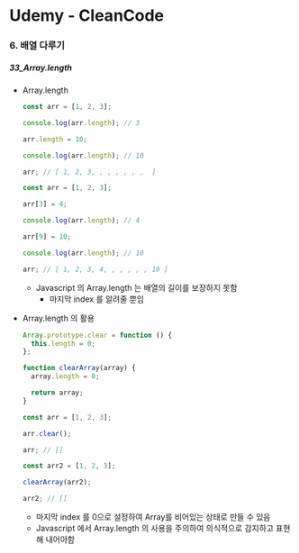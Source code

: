 # Udemy - CleanCode

### 6. 배열 다루기

##### 33_Array.length

* Array.length

  ```javascript
  const arr = [1, 2, 3];
  
  console.log(arr.length); // 3
  
  arr.length = 10;
  
  console.log(arr.length); // 10
  
  arr; // [ 1, 2, 3, , , , , , ,  ]
  ```
  
  ```javascript
  const arr = [1, 2, 3];
  
  arr[3] = 4;
  
  console.log(arr.length); // 4
  
  arr[9] = 10;
  
  console.log(arr.length); // 10
  
  arr; // [ 1, 2, 3, 4, , , , , , 10 ]
  ```
  
  * Javascript 의 Array.length 는 배열의 길이를 보장하지 못함
    * 마지막 index 를 알려줄 뿐임



* Array.length 의 활용

  ```javascript
  Array.prototype.clear = function () {
    this.length = 0;
  };
  
  function clearArray(array) {
    array.length = 0;
  
    return array;
  }
  
  const arr = [1, 2, 3];
  
  arr.clear();
  
  arr; // []
  
  const arr2 = [1, 2, 3];
  
  clearArray(arr2);
  
  arr2; // []
  ```
  
  * 마지막 index 를 0으로 설정하여 Array를 비어있는 상태로 만들 수 있음
  * Javascript 에서 Array.length 의 사용을 주의하여 의식적으로 감지하고 표현해 내어야함



